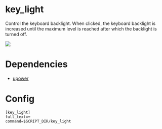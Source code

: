 # key_light

Control the keyboard backlight. When clicked, the keyboard backlight is
increased until the maximum level is reached after which the backlight is
turned off.

![](key_light.png)

# Dependencies

* [upower](https://upower.freedesktop.org/)

# Config

```
[key_light]
full_text=⌨
command=$SCRIPT_DIR/key_light
```
